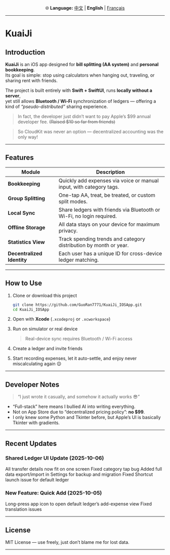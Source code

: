 <p align="center">
  🌐 <b>Language:</b>
  <a href="README.md">中文</a> |
  <b>English</b> |
  <a href="README_FR.md">Français</a>
</p>

---

# KuaiJi  

## Introduction

**KuaiJi** is an iOS app designed for **bill splitting (AA system)** and **personal bookkeeping**.  
Its goal is simple: stop using calculators when hanging out, traveling, or sharing rent with friends.  

The project is built entirely with **Swift + SwiftUI**, runs **locally without a server**,  
yet still allows **Bluetooth / Wi-Fi** synchronization of ledgers — offering a kind of *“pseudo-distributed”* sharing experience.  
> In fact, the developer just didn’t want to pay Apple’s $99 annual developer fee. ~~(Raised $10 so far from friends)~~

> So CloudKit was never an option — decentralized accounting was the only way!

---

## Features

| Module | Description |
|---------|-------------|
| **Bookkeeping** | Quickly add expenses via voice or manual input, with category tags. |
| **Group Splitting** | One-tap AA, treat, be treated, or custom split modes. |
| **Local Sync** | Share ledgers with friends via Bluetooth or Wi-Fi, no login required. |
| **Offline Storage** | All data stays on your device for maximum privacy. |
| **Statistics View** | Track spending trends and category distribution by month or year. |
| **Decentralized Identity** | Each user has a unique ID for cross-device ledger matching. |

---

## How to Use

1. Clone or download this project  
   ```bash
   git clone https://github.com/GuoRan7771/KuaiJi_IOSApp.git
   cd KuaiJi_IOSApp

2. Open with **Xcode** (`.xcodeproj` or `.xcworkspace`)
3. Run on simulator or real device

   > Real-device sync requires Bluetooth / Wi-Fi access
4. Create a ledger and invite friends
5. Start recording expenses, let it auto-settle, and enjoy never miscalculating again 😌

---

## Developer Notes

> “I just wrote it casually, and somehow it actually works 😎”

* “Full-stack” here means I bullied AI into writing everything.
* Not on App Store due to “decentralized pricing policy”: **no $99**.
* I only knew some Python and Tkinter before, but Apple’s UI is basically Tkinter with gradients.

---

## Recent Updates

### Shared Ledger UI Update (2025-10-06)

All transfer details now fit on one screen
Fixed category tap bug
Added full data export/import in Settings for backup and migration
Fixed Shortcut launch issue for default ledger

### New Feature: Quick Add (2025-10-05)

Long-press app icon to open default ledger’s add-expense view
Fixed translation issues

---

## License

MIT License — use freely, just don’t blame me for lost data.

---

